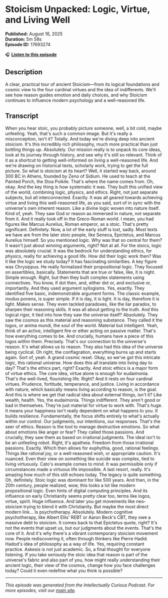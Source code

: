 # Stoicism Unpacked: Logic, Virtue, and Living Well

**Published:** August 16, 2025  
**Duration:** 5m 58s  
**Episode ID:** 17693274

🎧 **[Listen to this episode](https://intellectuallycurious.buzzsprout.com/2529712/episodes/17693274-stoicism-unpacked-logic-virtue-and-living-well)**

## Description

A clear, practical tour of ancient Stoicism—from its logical foundations and cosmic view to the four cardinal virtues and the idea of indifferents. We'll see how reason guides emotion and daily choices, and why Stoicism continues to influence modern psychology and a well-reasoned life.

## Transcript

When you hear stoic, you probably picture someone, well, a bit cold, maybe unfeeling. Yeah, that's such a common image. But it's really a misconception, isn't it? Totally. And today we're diving deep into ancient stoicism. It's this incredibly rich philosophy, much more practical than just bottling things up. Absolutely. Our mission really is to unpack its core ideas, look at its journey through history, and see why it's still so relevant. Think of it as a shortcut to getting well-informed on living a well-reasoned life. And we're drawing on historical texts, scholarly work, trying to get the full picture. So what is stoicism at its heart? Well, it started way back, around 300 BC in Athens, founded by Zeno of Sidium. He used to teach at the Painted Porch, the Stoa Poikile. That's where the name comes from. Oh, okay. And the key thing is how systematic it was. They built this unified view of the world, combining logic, physics, and ethics. Right, not just separate subjects, but all interconnected. Exactly. It was all geared towards achieving virtue and living this well-reasoned life, as you said, sort of in sync with the universe's own inherent reason. Like a divine logic woven into nature itself. Kind of, yeah. They saw God or reason as immersed in nature, not separate from it. And it really took off in the Greco-Roman world. I mean, you had figures like Marcus Aurelius, Roman emperor, as a stoic. That's pretty significant. Definitely. Now, a lot of the early stuff is lost, sadly. Most texts we have are from the later stoic people, like Seneca, Epictetus, and Marcus Aurelius himself. So you mentioned logic. Why was that so central for them? It wasn't just about winning arguments, right? Not at all. For the stoics, logic was absolutely crucial. It was the bedrock for understanding ethics, for physics, really for achieving a good life. How did their logic work then? Was it like the logic we study today? It has fascinating similarities. A key figure was Chrysippus. He really formalized their propositional logic. They focused on assertibles, basically. Statements that are true or false, like, it is night. Simple enough. Right, but then they built complex statements using connectives. You know, if dot then, and, either dot or, and exclusive or, importantly. And they used argument syllogisms. Yes, exactly. They identified five basic, indemonstrable argument forms. The classic example, modus ponens, is super simple. If it is day, it is light. It is day, therefore it is light. Makes sense. They even tackled paradoxes, like the liar paradox, to sharpen their reasoning skills. It was all about getting to the truth. And this logical rigor, it tied into how they saw the universe itself? Absolutely. They saw the cosmos as this material and reasoning substance. They called it the logos, or anima mundi, the soul of the world. Material but intelligent. Yeah, think of an active, intelligent fire or ether acting on passive matter. That's how everything comes to be. And crucially, humans have a piece of this logos within them. Precisely. That's our connection to the universe's reason. It's what allows us to reason. They also had this idea of the universe being cyclical. Oh right, the conflagration, everything burns up and starts again. Sort of, yeah. A grand cosmic reset. Okay, so we've got this intricate logic, this rational universe. How does this all translate into living day to day? That's the ethics part, right? Exactly. And stoic ethics is a major form of virtue ethics. The core idea, virtue alone is enough for eudaimonia. That's the well-lived, flourishing life. Right? And it rests on four cardinal virtues. Prudence, fortitude, temperance, and justice. Living in accordance with nature, which basically means living according to reason, is the goal. And this is where we get that radical idea about external things, isn't it? Like wealth, health. Yes, the eudaimonia. Things indifferent. They aren't good or bad in themselves. They're just material for virtue to work with. That's huge. It means your happiness isn't really dependent on what happens to you. It builds resilience. Fundamentally, the focus shifts entirely to what's actually within our control. Our judgments, our intentions, our responses. That's the seer of ethics. Reason is the tool to manage destructive emotions. So what about emotions like anger or fear? They called those passions. And crucially, they saw them as based on irrational judgments. The ideal isn't to be an unfeeling robot. Right, it's apatheia. Freedom from those irrational passions. Exactly. Which then allows for euphythia, good, rational feelings. Things like rational joy, or a well-reasoned wish, or appropriate caution. It's nuanced. Even their view on something like suicide was complex, tied to living virtuously. Cato's example comes to mind. It was permissible only if circumstances made a virtuous life impossible. A last resort, really. It's amazing how much of this still echoes today. The legacy is quite something. Oh, definitely. Stoic logic was dominant for like 500 years. And then, in the 20th century, people realized, wow, this looks a lot like modern propositional logic. Even hints of digital computing principles. And its influence on early Christianity seems pretty clear too, terms like logos, virtue, spirit. Huge influence. And later you get movements like neo-stoicism trying to blend it with Christianity. But maybe the most direct modern link... Is psychotherapy. Absolutely. Modern cognitive psychotherapy, like Albert Ellis' REBT or Aaron Beck's CBT, they owe a massive debt to stoicism. It comes back to that Epictetus quote, right? It's not the events that upset us, but our judgments about the events. That's the core of it. And it's why there's a vibrant contemporary stoicism movement now. People rediscovering it, often through thinkers like Pierre Hadid. Hadod's idea of philosophy as a way of life. Yes, requiring constant practice. Askesis is not just academic. So, a final thought for everyone listening. If you take seriously the stoic idea that reason is part of the universe's fabric and also part of you, how might really understanding their ancient logic, their view of the cosmos, change how you face challenges today? Could it even redefine what you think is possible?

---
*This episode was generated from the Intellectually Curious Podcast. For more episodes, visit our [main site](https://intellectuallycurious.buzzsprout.com).*
